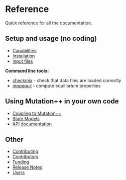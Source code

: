<a id="top"></a>

# Reference
Quick reference for all the documentation.

## Setup and usage (no coding)

- [Capabilities](capabilities.md#top)
- [Installation](installation.md#top)
- [Input files](input-files.md#top)

**Command line tools:**
- [checkmix](checkmix.md#top) - check that data files are loaded correctly
- [mppequil](mppequil.md#top) - compute equilibrium properties

## Using Mutation++ in your own code

- [Coupling to Mutation++](coupling.md)
- [State Models](state-models.md)
- [API documentation](api.md)

## Other

- [Contributing](contributing.md#top)
- [Contributors](contributors.md#top)
- [Funding](funding.md#top)
- [Release Notes](release-notes.md#top)
- [Users](users.md#top)
